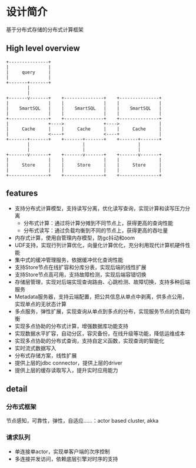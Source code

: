 
# 设计简介

基于分布式存储的分布式计算框架

## High level overview

```
+---------------+ 
|               | 
|     query     | 
|               | 
+-------+-------+ 
        | 
        | 
+-------v-------+    +---------------+    +---------------+
|               |    |               |    |               |
|    SmartSQL   |    |    SmartSQL   |    |    SmartSQL   |
|               |    |               |    |               |
+---------------+    +---------------+    +---------------+
|               +---->               +---->               |
|     Cache     |    |     Cache     |    |     Cache     |
|               <----+               <----+               |
+-------+-------+    +-------+-------+    +-------+-------+
        |                    |                    |
        |                    |                    |
+-------v-------+    +-------v-------+    +-------v-------+
|               |    |               |    |               |
|     Store     |    |     Store     |    |     Store     |
|               |    |               |    |               |
+---------------+    +---------------+    +---------------+

```

## features

- 支持分布式计算模型，支持读写分离，优化读写查询，实现计算和读写压力分离
  - 分布式计算：通过将计算分摊到不同节点上，获得更高的查询性能
  - 分布式读写：通过负载均衡到不同的节点上，获得更高的吞吐量
- 内存式计算，使用自管理内存模型，防gc抖动和oom
- UDF支持，实现行列计算优化，向量化计算优化，充分利用现代计算机硬件性能
- 集中式的缓冲管理服务，依据缓冲优化查询性能
- 支持Store节点在线扩容和分库分表，实现后端的线性扩展
- 支持Store节点高可用，支持故障检测，实现后端容错切换
- 存储层管理，实现对后端实现查询路由、心跳检测、故障切换，支持多种后端服务
- Metadata服务器，支持云端配置，把公共信息从单点中剥离，供多点公用，实现单点的无状态计算
- 多点服务，弹性扩展，实现查询从单点到多点的分布，实现服务节点的负载均衡
- 实现多点协助的分布式计算，增强数据库功能支持
- 实现数据水平扩容，自动分区，容灾备份，在线升级等功能，降低运维成本
- 实现多点协助的分布式查询，支持自定义函数，实现查询的智能化
- 实时流式数据写入
- 分布式存储方案，线性扩展
- 提供上层的jdbc connector，提供上层的driver
- 提供上层的缓存读取写入，提升实时应用能力

## detail

### 分布式框架

节点感知，可靠性，弹性，自适应……：actor based cluster, akka

### 请求队列

- 单连接单actor，实现单客户端的次序控制
- 多连接并发访问，依赖底层引擎对时序的支持
